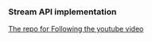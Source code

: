 ### Stream API implementation

[The repo for Following the youtube video](https://www.youtube.com/watch?v=xgHGpsubL5M)
